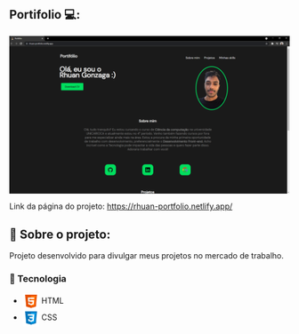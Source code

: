 ## Portifolio 💻:	
<img src="https://github.com/Rhuan-Gonzaga/Portifolio/blob/main/img/meu-portifolio.png" width="990px" align="center">

Link da página do projeto: https://rhuan-portfolio.netlify.app/
## :brain: Sobre o projeto:
Projeto desenvolvido para divulgar meus projetos no mercado de trabalho.

### 🚀 Tecnologia

- <img src="https://github.com/Rhuan-Gonzaga/JogaDaVelha/blob/main/logo/html.png" width="30px" align="center"> HTML
- <img src="https://github.com/Rhuan-Gonzaga/JogaDaVelha/blob/main/logo/css.png" width="30px" align="center"> CSS


